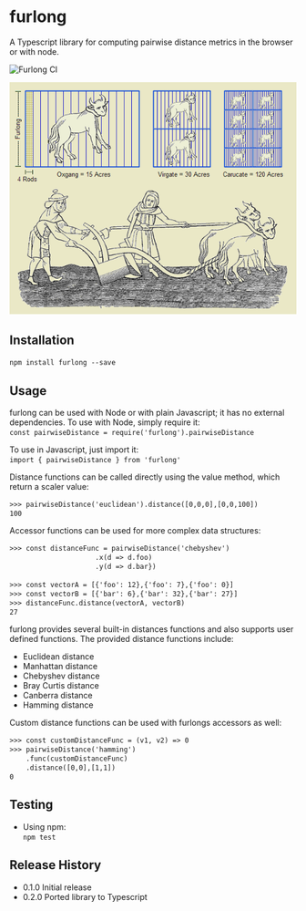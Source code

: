 furlong
=========

A Typescript library for computing pairwise distance metrics in the browser or with node.

![Furlong CI](https://github.com/seth-brown/furlong/workflows/Furlong%20CI/badge.svg)

![](furlong.jpg)

## Installation

`npm install furlong --save`

## Usage

furlong can be used with Node or with plain Javascript; it has no external dependencies. To use with Node, simply require it:  
```const pairwiseDistance = require('furlong').pairwiseDistance```

To use in Javascript, just import it:  
```import { pairwiseDistance } from 'furlong'```

Distance functions can be called directly using the value method, which return a scaler value:

``` 
>>> pairwiseDistance('euclidean').distance([0,0,0],[0,0,100])
100
```

Accessor functions can be used for more complex data structures:
```
>>> const distanceFunc = pairwiseDistance('chebyshev')
                     .x(d => d.foo)
                     .y(d => d.bar})

>>> const vectorA = [{'foo': 12},{'foo': 7},{'foo': 0}]
>>> const vectorB = [{'bar': 6},{'bar': 32},{'bar': 27}]
>>> distanceFunc.distance(vectorA, vectorB)
27
```

furlong provides several built-in distances functions and also supports user defined functions. The provided distance functions include:

* Euclidean distance
* Manhattan distance
* Chebyshev distance
* Bray Curtis distance
* Canberra distance 
* Hamming distance

Custom distance functions can be used with furlongs accessors as well:

```
>>> const customDistanceFunc = (v1, v2) => 0
>>> pairwiseDistance('hamming')
    .func(customDistanceFunc)
    .distance([0,0],[1,1])
0
```

## Testing

* Using npm:  
  `npm test`

## Release History

* 0.1.0 Initial release
* 0.2.0 Ported library to Typescript
